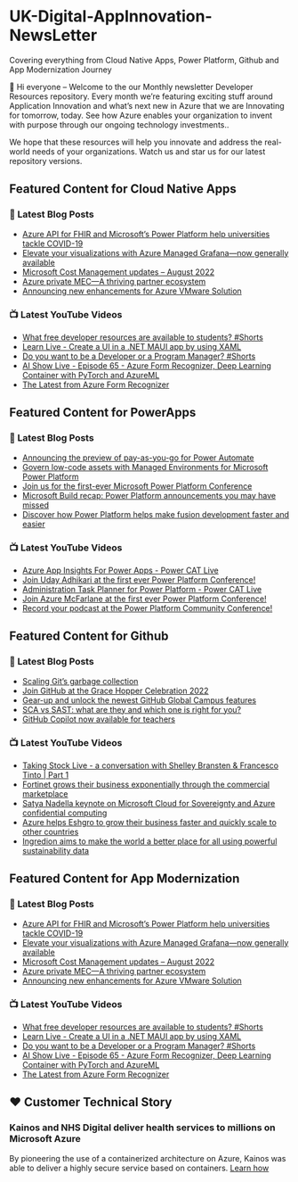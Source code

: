 # UK-Digital-AppInnovation-NewsLetter

Covering everything from Cloud Native Apps, Power Platform, Github and App Modernization Journey

👋 Hi everyone – Welcome to the our Monthly newsletter Developer Resources repository. Every month we’re featuring exciting stuff around Application Innovation and what’s next new in Azure that we are Innovating for tomorrow, today. See how Azure enables your organization to invent with purpose through our ongoing technology investments..


We hope that these resources will help you innovate and address the real-world needs of your organizations. Watch us and star us for our latest repository versions.

## Featured Content for Cloud Native Apps


### 📝 Latest Blog Posts

    
<!-- BLOGCNA:START -->
- [Azure API for FHIR and Microsoft’s Power Platform help universities tackle COVID-19](https://azure.microsoft.com/blog/azure-api-for-fhir-and-microsoft-s-power-platform-help-universities-tackle-covid19/)
- [Elevate your visualizations with Azure Managed Grafana—now generally available](https://azure.microsoft.com/blog/elevate-your-visualizations-with-azure-managed-grafana-now-generally-available/)
- [Microsoft Cost Management updates – August 2022](https://azure.microsoft.com/blog/microsoft-cost-management-updates-august-2022/)
- [Azure private MEC—A thriving partner ecosystem](https://azure.microsoft.com/blog/azure-private-mec-a-thriving-partner-ecosystem/)
- [Announcing new enhancements for Azure VMware Solution](https://azure.microsoft.com/blog/announcing-new-enhancements-for-azure-vmware-solution/)
<!-- BLOGCNA:END -->

### 📺 Latest YouTube Videos

 
<!-- YOUTUBECNA:START -->
- [What free developer resources are available to students?   #Shorts](https://www.youtube.com/watch?v=2lGc5dyJ2cs)
- [Learn Live - Create a UI in a .NET MAUI app by using XAML](https://www.youtube.com/watch?v=l58nO0Hi7W0)
- [Do you want to be a Developer or a Program Manager?  #Shorts](https://www.youtube.com/watch?v=XANfmDL-pgw)
- [AI Show Live - Episode 65 - Azure Form Recognizer, Deep Learning Container with PyTorch and AzureML](https://www.youtube.com/watch?v=U5G5YH0WTAA)
- [The Latest from Azure Form Recognizer](https://www.youtube.com/watch?v=7KKoYSqYV7Y)
<!-- YOUTUBECNA:END -->

##  Featured Content for PowerApps
### 📝 Latest Blog Posts
<!-- BLOGPOWER:START -->
- [Announcing the preview of pay-as-you-go for Power Automate](https://cloudblogs.microsoft.com/powerplatform/2022/07/21/announcing-the-preview-of-pay-as-you-go-for-power-automate/)
- [Govern low-code assets with Managed Environments for Microsoft Power Platform](https://cloudblogs.microsoft.com/powerplatform/2022/07/12/govern-low-code-assets-with-managed-environments-for-microsoft-power-platform/)
- [Join us for the first-ever Microsoft Power Platform Conference](https://cloudblogs.microsoft.com/powerplatform/2022/07/12/join-us-for-the-first-ever-microsoft-power-platform-conference/)
- [Microsoft Build recap: Power Platform announcements you may have missed](https://cloudblogs.microsoft.com/powerplatform/2022/05/31/microsoft-build-recap-power-platform-announcements-you-may-have-missed/)
- [Discover how Power Platform helps make fusion development faster and easier](https://cloudblogs.microsoft.com/powerplatform/2022/05/25/discover-how-power-platform-helps-make-fusion-development-faster-and-easier/)
<!-- BLOGPOWER:END -->
 ### 📺 Latest YouTube Videos
    
<!-- YOUTUBEPOWER:START -->
- [Azure App Insights For Power Apps - Power CAT Live](https://www.youtube.com/watch?v=nokrKJ2SfsE)
- [Join Uday Adhikari at the first ever Power Platform Conference!](https://www.youtube.com/watch?v=Tl-Ka6bgm0I)
- [Administration Task Planner for Power Platform - Power CAT Live](https://www.youtube.com/watch?v=q6738IKJW1Q)
- [Join Azure McFarlane at the first ever Power Platform Conference!](https://www.youtube.com/watch?v=c_-MSXhoLRs)
- [Record your podcast at the Power Platform Community Conference!](https://www.youtube.com/watch?v=_FzZzBNIgoA)
<!-- YOUTUBEPOWER:END -->

##  Featured Content for Github
### 📝 Latest Blog Posts
<!-- BLOGGITHUB:START -->
- [Scaling Git’s garbage collection](https://github.blog/2022-09-13-scaling-gits-garbage-collection/)
- [Join GitHub at the Grace Hopper Celebration 2022](https://github.blog/2022-09-13-join-github-at-the-grace-hopper-celebration-2022/)
- [Gear-up and unlock the newest GitHub Global Campus features](https://github.blog/2022-09-12-gear-up-and-unlock-the-newest-github-global-campus-features/)
- [SCA vs SAST: what are they and which one is right for you?](https://github.blog/2022-09-09-sca-vs-sast-what-are-they-and-which-one-is-right-for-you/)
- [GitHub Copilot now available for teachers](https://github.blog/2022-09-08-github-copilot-now-available-for-teachers/)
<!-- BLOGGITHUB:END -->
### 📺 Latest YouTube Videos
<!-- YOUTUBEGITHUB:START -->
- [Taking Stock Live - a conversation with Shelley Bransten &amp; Francesco Tinto | Part 1](https://www.youtube.com/watch?v=-6vQdsHuruI)
- [Fortinet grows their business exponentially through the commercial marketplace](https://www.youtube.com/watch?v=a7KEsmrEXz8)
- [Satya Nadella keynote on Microsoft Cloud for Sovereignty and Azure confidential computing](https://www.youtube.com/watch?v=L35eKUN4ZZ8)
- [Azure helps Eshgro to grow their business faster and quickly scale to other countries](https://www.youtube.com/watch?v=z59bPOjthHU)
- [Ingredion aims to make the world a better place for all using powerful sustainability data](https://www.youtube.com/watch?v=II1lM5fmV-o)
<!-- YOUTUBEGITHUB:END -->
##  Featured Content for App Modernization
### 📝 Latest Blog Posts
<!-- BLOGAPPMOD:START -->
- [Azure API for FHIR and Microsoft’s Power Platform help universities tackle COVID-19](https://azure.microsoft.com/blog/azure-api-for-fhir-and-microsoft-s-power-platform-help-universities-tackle-covid19/)
- [Elevate your visualizations with Azure Managed Grafana—now generally available](https://azure.microsoft.com/blog/elevate-your-visualizations-with-azure-managed-grafana-now-generally-available/)
- [Microsoft Cost Management updates – August 2022](https://azure.microsoft.com/blog/microsoft-cost-management-updates-august-2022/)
- [Azure private MEC—A thriving partner ecosystem](https://azure.microsoft.com/blog/azure-private-mec-a-thriving-partner-ecosystem/)
- [Announcing new enhancements for Azure VMware Solution](https://azure.microsoft.com/blog/announcing-new-enhancements-for-azure-vmware-solution/)
<!-- BLOGAPPMOD:END -->
### 📺 Latest YouTube Videos
<!-- YOUTUBEAPPMOD:START -->
- [What free developer resources are available to students?   #Shorts](https://www.youtube.com/watch?v=2lGc5dyJ2cs)
- [Learn Live - Create a UI in a .NET MAUI app by using XAML](https://www.youtube.com/watch?v=l58nO0Hi7W0)
- [Do you want to be a Developer or a Program Manager?  #Shorts](https://www.youtube.com/watch?v=XANfmDL-pgw)
- [AI Show Live - Episode 65 - Azure Form Recognizer, Deep Learning Container with PyTorch and AzureML](https://www.youtube.com/watch?v=U5G5YH0WTAA)
- [The Latest from Azure Form Recognizer](https://www.youtube.com/watch?v=7KKoYSqYV7Y)
<!-- YOUTUBEAPPMOD:END -->


## ♥️ Customer Technical Story 

### Kainos and NHS Digital deliver health services to millions on Microsoft Azure

By pioneering the use of a containerized architecture on Azure, Kainos was able to deliver a highly secure service based on containers. [Learn how](https://customers.microsoft.com/en-us/story/1368348549535774520-kainos-and-nhs-digital-deliver-health-services-to-millions-on-microsoft-azure)

